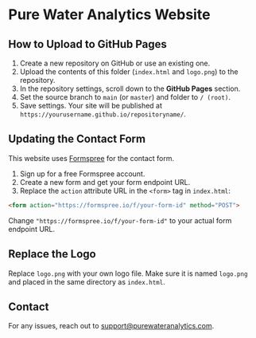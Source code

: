 
# Pure Water Analytics Website

## How to Upload to GitHub Pages

1. Create a new repository on GitHub or use an existing one.
2. Upload the contents of this folder (`index.html` and `logo.png`) to the repository.
3. In the repository settings, scroll down to the **GitHub Pages** section.
4. Set the source branch to `main` (or `master`) and folder to `/ (root)`.
5. Save settings. Your site will be published at `https://yourusername.github.io/repositoryname/`.

## Updating the Contact Form

This website uses [Formspree](https://formspree.io/) for the contact form.

1. Sign up for a free Formspree account.
2. Create a new form and get your form endpoint URL.
3. Replace the `action` attribute URL in the `<form>` tag in `index.html`:

```html
<form action="https://formspree.io/f/your-form-id" method="POST">
```

Change `"https://formspree.io/f/your-form-id"` to your actual form endpoint URL.

## Replace the Logo

Replace `logo.png` with your own logo file. Make sure it is named `logo.png` and placed in the same directory as `index.html`.

## Contact

For any issues, reach out to support@purewateranalytics.com.
